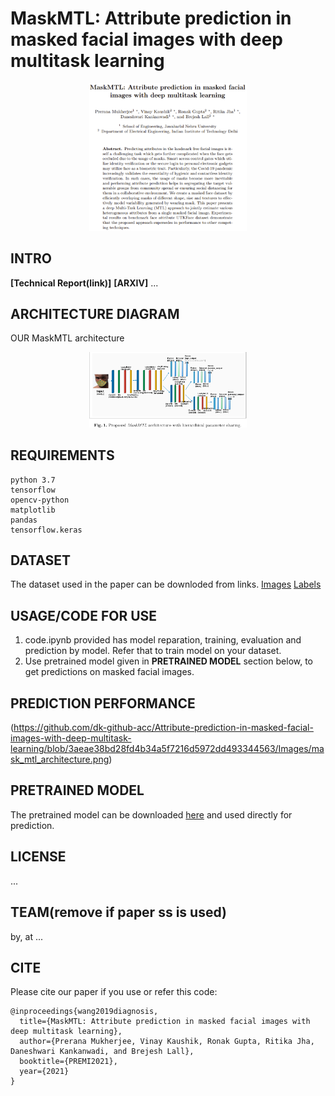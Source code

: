 # MaskMTL: Attribute prediction in masked facial images with deep multitask learning
<div align=center>
<img src="https://github.com/dk-github-acc/Attribute-prediction-in-masked-facial-images-with-deep-multitask-learning/blob/main/Images/ML_extensn_paper.png" width="50%" height="50%" />
</div>

## INTRO
**[Technical Report(link)]** **[ARXIV]**
...

## ARCHITECTURE DIAGRAM
OUR MaskMTL architecture

<div align=center>
<img src="Images/mask_mtl_architecture.png" width="50%" height="50%" />
</div>

## REQUIREMENTS
```
python 3.7
tensorflow
opencv-python
matplotlib
pandas
tensorflow.keras
```

## DATASET
The dataset used in the paper can be downloded from links.
[Images]()   [Labels](https://drive.google.com/file/d/10YXRLApAaCFYlaW3qpBNq6UUZ1D2WnqR/view?usp=sharing)

## USAGE/CODE FOR USE
1. code.ipynb provided has model reparation, training, evaluation and prediction by model. Refer that to train model on your dataset.
2. Use pretrained model given in **PRETRAINED MODEL** section below, to get predictions on masked facial images.
 
## PREDICTION PERFORMANCE
(https://github.com/dk-github-acc/Attribute-prediction-in-masked-facial-images-with-deep-multitask-learning/blob/3aeae38bd28fd4b34a5f7216d5972dd493344563/Images/mask_mtl_architecture.png)

## PRETRAINED MODEL
The pretrained model can be downloaded [here](https://drive.google.com/file/d/1g9zaYqbcP9ifyeIaOEHWITSowePwkbXv/view?usp=sharing) and used directly for prediction.

## LICENSE
...

## TEAM(remove if paper ss is used)
by, at
...

## CITE
Please cite our paper if you use or refer this code:

```
@inproceedings{wang2019diagnosis,
  title={MaskMTL: Attribute prediction in masked facial images with deep multitask learning},
  author={Prerana Mukherjee, Vinay Kaushik, Ronak Gupta, Ritika Jha, Daneshwari Kankanwadi, and Brejesh Lall},
  booktitle={PREMI2021},
  year={2021}
}
```

